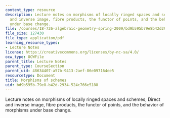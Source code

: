 ```yaml
---
content_type: resource
description: Lecture notes on morphisms of locally ringed spaces and schemes, Direct
  and inverse image, fibre products, the functor of points, and the behavior of morphisms
  under base change.
file: /courses/18-726-algebraic-geometry-spring-2009/bd9b595b79e8b42d2934524c766e5188_MIT18_726s09_lec06_morphisms.pdf
file_size: 127430
file_type: application/pdf
learning_resource_types:
- Lecture Notes
license: https://creativecommons.org/licenses/by-nc-sa/4.0/
ocw_type: OCWFile
parent_title: Lecture Notes
parent_type: CourseSection
parent_uid: 48634407-a57b-9413-2aef-86e097164ee5
resourcetype: Document
title: Morphisms of schemes
uid: bd9b595b-79e8-b42d-2934-524c766e5188
---
```

Lecture notes on morphisms of locally ringed spaces and schemes, Direct and inverse image, fibre products, the functor of points, and the behavior of morphisms under base change.